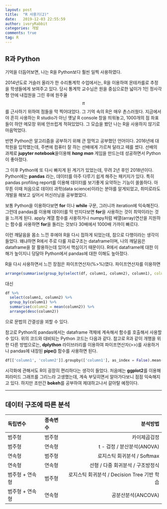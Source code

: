 ```yaml
---
layout: post
title:  "R 사용기(2)"
date:   2019-12-03 22:55:59
author: ivoryRabbit
categories: 개발
comments: true
tag: R
---
```


## R과 Python

 기억을 더듬어보면, 나는 R을 Python보다 훨씬 일찍 사용하였다. 
 
 2014년도로 거슬러 올라가 한 수리통계학 수업에서는, R을 이용하여 몬테카를로 추정을 학생들에게 보여주고 있다. 당시 통계학 교수님은 원을 중심으로한 넓이가 1인 정사각형 안에 내접원을 그린 후에 원주율 $$\pi$$를 근사하기 위하여 점들을 막 찍어대었다. 그 기억 속의 R은 매우 촌스러웠다. 지금에서야 흔히 사용하는 R studio가 아닌 옛날 R console 창을 띄워놓고, 1000개의 점 좌표들이 하얀 메모장 위에 안쓰럽게 적혀있었다. 그 모습을 봤던 나는 R을 사용하지 않기로 마음먹었다.

 반면 Python은 알고리즘을 공부하기 위해 큰 맘먹고 공부했던 언어이다. 2016년에 대학원을 입학했는데, 주변에 컴퓨터 잘 하는 선배에게 가르쳐 달라고 떼를 썼다. 선배의 과제로 **jupyter notebook**을이용해 **_hang man_** 게임을 만드는데 성공하면서 Python이 좋아졌다.
 
 그 이후 Python에 또 다시 빠지게 된 계기가 있었는데, 무려 2년 후인 2018년이다. Python에는 **pandas** 라는, 데이터를 아주 다루기 쉽게 해주는 패키지가 있다. 특히 pandas profiling report를 이용해 데이터를 보기좋게 요약하는 기능이 쏠쏠하다. 아무튼 이때 처음으로 데이터 과학(data science)이라는 분야를 알게되었고, 취미로라도 개발을 해보고 싶어서 머신러닝을 공부했었다.

 보통 Python을 이용하다보면 **for** 이나 **while** 구문, 그러니까 iteration에 익숙해진다. 그런데 pandas를 이용해 데이터를 막 만지다보면 **for**을 사용하는 것이 최악이라는 것을 느끼게 된다. apply 계열 함수를 사용하거나 numpy처럼 배열(array)연산을 지원하는 함수를 사용하면 **for**을 돌리는 것보다 30배에서 1000배 가까이 빠르다. 
 
 이런 깨달음을 몸소 느낀 후에야 R을 다시 접하게 되었는데, 참으로 다행이라는 생각이 들었다. 왜냐하면 R에서 주로 다룰 자료구조는 dataframe이며, 나의 깨달음은 dataframe을 잘 활용하는데 있어서 핵심이기 때문이다. R에서 dataframe에 대한 이해가 높이지니 덩달아 Python에서 pandas에 대한 이해도 높아졌다.

R을 다시 사용하면서 느낀 장점은 파이프연산자(%>%)였다. 파이프연산자를 이용하면

```R
arrange(summarise(group_by(select(df, column1, column2), column1), column2 = mean(column2)), column2)
```
대신
```R
df %>%
  select(column1, column2) %>%
  group_by(column1) %>%
  summarise(column2 = mean(column2)) %>%
  arrange(desc(column2))
```
으로 문법의 간결성을 꾀할 수 있다.

참고로 Python의 pandas에서는 dataframe 객체에 계속해서 함수를 호출해서 사용할 수 있다. 위의 코드와 대비되는 Python 코드는 다음과 같다. 참고로 R과 같이 개행을 위한 다른 방법으로는, **dplython** 라이브러리를 이용하여 파이프연산자(>>)를 사용하거나 pandas에 내장된 **pipe()** 함수를 사용하면 된다.

```python
df[['column1', 'column2']].groupby(['column1'], as_index = False).mean().sort_values(by = 'column2', ascending = False)
```

시각화에 관해서도 R이 굉장히 편리하다는 생각이 들었다. 처음에는 **ggplot2**를 이용해 피라미드 그래프를 그리느라 고생했는데, 계속 부딪히면서 알아가다보니 점점 익숙해지고 있다. 하지만 조만간 **bokeh**를 공부하여 제대하고나서 갈아탈 예정이다.

* * *
## 데이터 구조에 따른 분석 

독립변수 | 종속변수 | 분석방법
:-- | :-- | --:
범주형 | 범주형 | 카이제곱검정
범주형 | 연속형 | t - 검정 / 분산분석(ANOVA)
연속형 | 범주형 | 로지스틱 회귀분석 / Softmax
연속형 | 연속형 | 선형 / 다중 회귀분석 / 구조방정식
범주형 + 연속형 | 범주형 | 로지스틱 회귀분석 / Decision Tree 기반 학습
범주형 + 연속형 | 연속형 | 공분산분석(ANCOVA)
